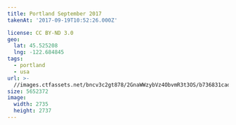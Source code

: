 ```yaml
---
title: Portland September 2017
takenAt: '2017-09-19T10:52:26.000Z'

license: CC BY-ND 3.0
geo:
  lat: 45.525208
  lng: -122.684845
tags:
  - portland
  - usa
url: >-
  //images.ctfassets.net/bncv3c2gt878/2GnaWWzybVz4ObvmR3t3OS/b736831cade111813b3627429708debf/portland-september-2017_36671282034_o
size: 5652372
image:
  width: 2735
  height: 2737
---
```

